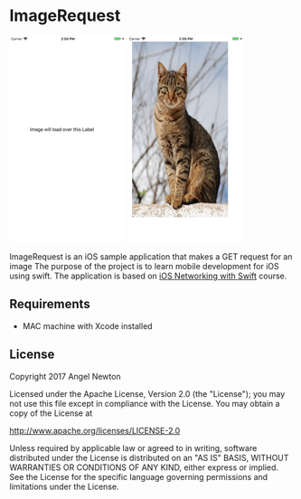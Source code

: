 # ImageRequest


![Scheme](/screenshots/SimulatorScreenShot-iPhone8Plus-2017-11-23at14.00.07.png)
![Scheme](/screenshots/SimulatorScreenShot-iPhone8Plus-2017-11-23at14.00.11.png)


ImageRequest is an iOS sample application that makes a GET request for an image
The purpose of the project is to learn mobile development for iOS using swift.
The application is based on [iOS Networking with Swift](https://www.udacity.com/course/ios-networking-with-swift--ud421) course.


## Requirements
- MAC machine with Xcode installed



## License

Copyright 2017 Angel Newton

Licensed under the Apache License, Version 2.0 (the "License"); you may not use this file except in compliance with the License. You may obtain a copy of the License at

http://www.apache.org/licenses/LICENSE-2.0

Unless required by applicable law or agreed to in writing, software distributed under the License is distributed on an "AS IS" BASIS, WITHOUT WARRANTIES OR CONDITIONS OF ANY KIND, either express or implied. See the License for the specific language governing permissions and limitations under the License.

